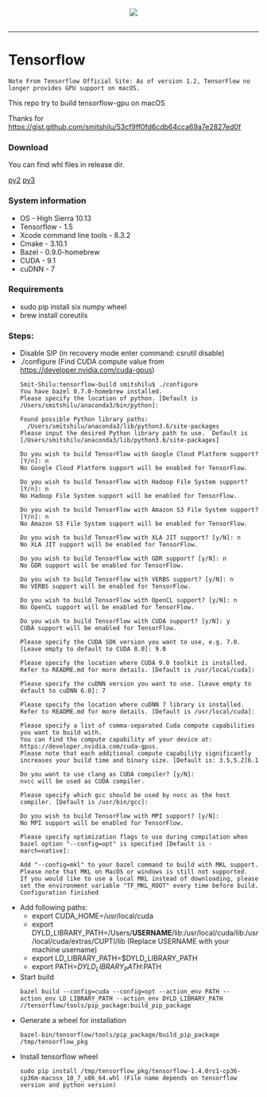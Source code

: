 <div align="center">
  <img src="https://www.tensorflow.org/images/tf_logo_transp.png"><br><br>
</div>

-----------------

# Tensorflow

```
Note From Tensorflow Official Site: As of version 1.2, TensorFlow no longer provides GPU support on macOS.
```

This repo try to build tensorflow-gpu on macOS 

Thanks for https://gist.github.com/smitshilu/53cf9ff0fd6cdb64cca69a7e2827ed0f

### Download

You can find whl files in release dir. 

[py2](https://github.com/xlvecle/tensorflow-macOS-gpu/raw/master/release/tensorflow-1.5.0rc0-cp27-cp27m-macosx_10_13_intel.whl)
[py3](https://github.com/xlvecle/tensorflow-macOS-gpu/raw/master/release/tensorflow-1.5.0rc0-cp36-cp36m-macosx_10_13_x86_64.whl)

### System information
* OS - High Sierra 10.13
* Tensorflow - 1.5
* Xcode command line tools - 8.3.2 
* Cmake - 3.10.1
* Bazel - 0.9.0-homebrew
* CUDA - 9.1
* cuDNN - 7


### Requirements
* sudo pip install six numpy wheel
* brew install coreutils

### Steps:
 * Disable SIP (in recovery mode enter command: csrutil disable)
 * ./configure   (Find CUDA compute value from https://developer.nvidia.com/cuda-gpus)
     ```
     Smit-Shilu:tensorflow-build smitshilu$ ./configure
     You have bazel 0.7.0-homebrew installed.
     Please specify the location of python. [Default is /Users/smitshilu/anaconda3/bin/python]:

     Found possible Python library paths:
       /Users/smitshilu/anaconda3/lib/python3.6/site-packages
     Please input the desired Python library path to use.  Default is [/Users/smitshilu/anaconda3/lib/python3.6/site-packages]

     Do you wish to build TensorFlow with Google Cloud Platform support? [Y/n]: n
     No Google Cloud Platform support will be enabled for TensorFlow.

     Do you wish to build TensorFlow with Hadoop File System support? [Y/n]: n
     No Hadoop File System support will be enabled for TensorFlow.

     Do you wish to build TensorFlow with Amazon S3 File System support? [Y/n]: n
     No Amazon S3 File System support will be enabled for TensorFlow.

     Do you wish to build TensorFlow with XLA JIT support? [y/N]: n
     No XLA JIT support will be enabled for TensorFlow.

     Do you wish to build TensorFlow with GDR support? [y/N]: n
     No GDR support will be enabled for TensorFlow.

     Do you wish to build TensorFlow with VERBS support? [y/N]: n
     No VERBS support will be enabled for TensorFlow.

     Do you wish to build TensorFlow with OpenCL support? [y/N]: n
     No OpenCL support will be enabled for TensorFlow.

     Do you wish to build TensorFlow with CUDA support? [y/N]: y
     CUDA support will be enabled for TensorFlow.

     Please specify the CUDA SDK version you want to use, e.g. 7.0. [Leave empty to default to CUDA 8.0]: 9.0

     Please specify the location where CUDA 9.0 toolkit is installed. Refer to README.md for more details. [Default is /usr/local/cuda]:

     Please specify the cuDNN version you want to use. [Leave empty to default to cuDNN 6.0]: 7

     Please specify the location where cuDNN 7 library is installed. Refer to README.md for more details. [Default is /usr/local/cuda]:

     Please specify a list of comma-separated Cuda compute capabilities you want to build with.
     You can find the compute capability of your device at: https://developer.nvidia.com/cuda-gpus.
     Please note that each additional compute capability significantly increases your build time and binary size. [Default is: 3.5,5.2]6.1

     Do you want to use clang as CUDA compiler? [y/N]:
     nvcc will be used as CUDA compiler.

     Please specify which gcc should be used by nvcc as the host compiler. [Default is /usr/bin/gcc]:

     Do you wish to build TensorFlow with MPI support? [y/N]:
     No MPI support will be enabled for TensorFlow.

     Please specify optimization flags to use during compilation when bazel option "--config=opt" is specified [Default is -march=native]:

     Add "--config=mkl" to your bazel command to build with MKL support.
     Please note that MKL on MacOS or windows is still not supported.
     If you would like to use a local MKL instead of downloading, please set the environment variable "TF_MKL_ROOT" every time before build.
     Configuration finished
     ```
 * Add following paths:
   * export CUDA_HOME=/usr/local/cuda
   * export DYLD_LIBRARY_PATH=/Users/__USERNAME__/lib:/usr/local/cuda/lib:/usr/local/cuda/extras/CUPTI/lib (Replace USERNAME with your machine username)
   * export LD_LIBRARY_PATH=$DYLD_LIBRARY_PATH
   * export PATH=$DYLD_LIBRARY_PATH:$PATH
 * Start build
     ```
     bazel build --config=cuda --config=opt --action_env PATH --action_env LD_LIBRARY_PATH --action_env DYLD_LIBRARY_PATH //tensorflow/tools/pip_package:build_pip_package
     ```
 * Generate a wheel for installation 
     ```
     bazel-bin/tensorflow/tools/pip_package/build_pip_package /tmp/tensorflow_pkg
     ```
 * Install tensorflow wheel 
     ```
     sudo pip install /tmp/tensorflow_pkg/tensorflow-1.4.0rc1-cp36-cp36m-macosx_10_7_x86_64.whl (File name depends on tensorflow version and python version)
     ```